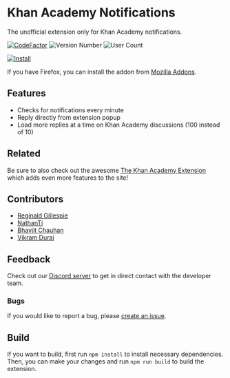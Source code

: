 # Khan Academy Notifications
The unofficial extension only for Khan Academy notifications.

[![CodeFactor](https://www.codefactor.io/repository/github/eliasmurcray/ka-notifications/badge)](https://www.codefactor.io/repository/github/eliasmurcray/ka-notifications)
![Version Number](https://img.shields.io/chrome-web-store/v/gdlfnahbohjggjhpcmabnfikiigncjbd.svg)
![User Count](https://img.shields.io/chrome-web-store/users/gdlfnahbohjggjhpcmabnfikiigncjbd.svg)

[![Install](https://storage.googleapis.com/chrome-gcs-uploader.appspot.com/image/WlD8wC6g8khYWPJUsQceQkhXSlv1/iNEddTyWiMfLSwFD6qGq.png)](https://chrome.google.com/webstore/detail/khan-academy-notification/gdlfnahbohjggjhpcmabnfikiigncjbd)

If you have Firefox, you can install the addon from [Mozilla Addons](https://addons.mozilla.org/en-US/firefox/addon/khan-academy-notifications/).

## Features
* Checks for notifications every minute
* Reply directly from extension popup
* Load more replies at a time on Khan Academy discussions (100 instead of 10)

## Related
Be sure to also check out the awesome [The Khan Academy Extension](https://github.com/ka-extension/ka-extension-ts) which adds even more features to the site!

## Contributors
* [Reginald Gillespie](https://github.com/Reginald-Gillespie)
* [NathanTi](https://github.com/ntillier)
* [Bhavjit Chauhan](https://github.com/bhavjitChauhan)
* [Vikram Durai](https://github.com/vikramdurai)

## Feedback
Check out our [Discord server](https://discord.com/invite/peexFK5dz6) to get in direct contact with the developer team.

### Bugs
If you would like to report a bug, please [create an issue](https://github.com/eliasmurcray/ka-notifications/issues).

## Build
If you want to build, first run `npm install` to install necessary dependencies. Then, you can make your changes and run `npm run build` to build the extension.
